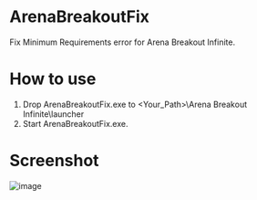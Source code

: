 # ArenaBreakoutFix
Fix Minimum Requirements error for Arena Breakout Infinite.

# How to use
1. Drop ArenaBreakoutFix.exe to <Your_Path>\Arena Breakout Infinite\launcher
2. Start ArenaBreakoutFix.exe.

# Screenshot
![image](https://github.com/alwaysolohere/ArenaBreakoutFix/assets/52857880/f39fd8f1-3ea0-4ee1-898c-93796ad1e45c)



